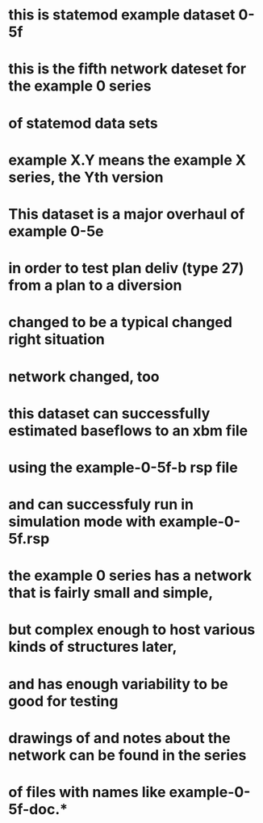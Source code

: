 # this is statemod example dataset 0-5f
# this is the fifth network dateset for the example 0 series
#   of statemod data sets
# example X.Y means the example X series, the Yth version
# 
# This dataset is a major overhaul of example 0-5e
# in order to test plan deliv (type 27) from a plan to a diversion
# changed to be a typical changed right situation
# network changed, too
# 
# this dataset can successfully estimated baseflows to an xbm file
# using the example-0-5f-b rsp file
# and can successfuly run in simulation mode with example-0-5f.rsp
# 
# the example 0 series has a network that is fairly small and simple,
#   but complex enough to host various kinds of structures later,
#   and has enough variability to be good for testing
# drawings of and notes about the network can be found in the series
#   of files with names like example-0-5f-doc.*
